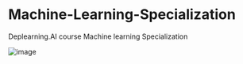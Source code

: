 # Machine-Learning-Specialization
Deplearning.AI course Machine learning Specialization

![image](https://user-images.githubusercontent.com/70663493/192115714-1db3912c-fabf-4b4c-bd0f-d385b00f9527.png)
